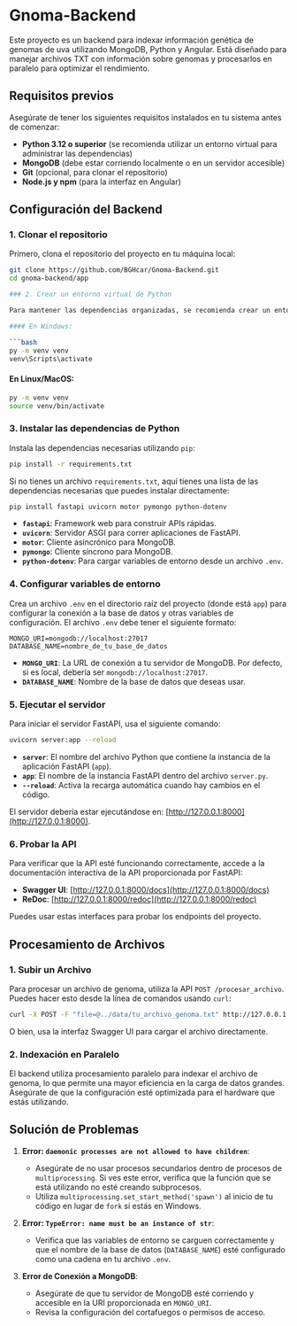 # Gnoma-Backend

Este proyecto es un backend para indexar información genética de genomas de uva utilizando MongoDB, Python y Angular. Está diseñado para manejar archivos TXT con información sobre genomas y procesarlos en paralelo para optimizar el rendimiento.

## Requisitos previos

Asegúrate de tener los siguientes requisitos instalados en tu sistema antes de comenzar:

- **Python 3.12 o superior** (se recomienda utilizar un entorno virtual para administrar las dependencias)
- **MongoDB** (debe estar corriendo localmente o en un servidor accesible)
- **Git** (opcional, para clonar el repositorio)
- **Node.js y npm** (para la interfaz en Angular)

## Configuración del Backend

### 1. Clonar el repositorio

Primero, clona el repositorio del proyecto en tu máquina local:

```bash
git clone https://github.com/BGHcar/Gnoma-Backend.git
cd gnoma-backend/app

### 2. Crear un entorno virtual de Python

Para mantener las dependencias organizadas, se recomienda crear un entorno virtual. Sigue estos pasos:

#### En Windows:

```bash
py -m venv venv
venv\Scripts\activate
```

#### En Linux/MacOS:

```bash
py -m venv venv
source venv/bin/activate
```

### 3. Instalar las dependencias de Python

Instala las dependencias necesarias utilizando `pip`:

```bash
pip install -r requirements.txt
```

Si no tienes un archivo `requirements.txt`, aquí tienes una lista de las dependencias necesarias que puedes instalar directamente:

```bash
pip install fastapi uvicorn motor pymongo python-dotenv
```

- **`fastapi`**: Framework web para construir APIs rápidas.
- **`uvicorn`**: Servidor ASGI para correr aplicaciones de FastAPI.
- **`motor`**: Cliente asincrónico para MongoDB.
- **`pymongo`**: Cliente síncrono para MongoDB.
- **`python-dotenv`**: Para cargar variables de entorno desde un archivo `.env`.

### 4. Configurar variables de entorno

Crea un archivo `.env` en el directorio raíz del proyecto (donde está `app`) para configurar la conexión a la base de datos y otras variables de configuración. El archivo `.env` debe tener el siguiente formato:

```
MONGO_URI=mongodb://localhost:27017
DATABASE_NAME=nombre_de_tu_base_de_datos
```

- **`MONGO_URI`**: La URL de conexión a tu servidor de MongoDB. Por defecto, si es local, debería ser `mongodb://localhost:27017`.
- **`DATABASE_NAME`**: Nombre de la base de datos que deseas usar.

### 5. Ejecutar el servidor

Para iniciar el servidor FastAPI, usa el siguiente comando:

```bash
uvicorn server:app --reload
```

- **`server`**: El nombre del archivo Python que contiene la instancia de la aplicación FastAPI (`app`).
- **`app`**: El nombre de la instancia FastAPI dentro del archivo `server.py`.
- **`--reload`**: Activa la recarga automática cuando hay cambios en el código.

El servidor debería estar ejecutándose en: [http://127.0.0.1:8000](http://127.0.0.1:8000).

### 6. Probar la API

Para verificar que la API esté funcionando correctamente, accede a la documentación interactiva de la API proporcionada por FastAPI:

- **Swagger UI**: [http://127.0.0.1:8000/docs](http://127.0.0.1:8000/docs)
- **ReDoc**: [http://127.0.0.1:8000/redoc](http://127.0.0.1:8000/redoc)

Puedes usar estas interfaces para probar los endpoints del proyecto.


## Procesamiento de Archivos

### 1. Subir un Archivo

Para procesar un archivo de genoma, utiliza la API `POST /procesar_archivo`. Puedes hacer esto desde la línea de comandos usando `curl`:

```bash
curl -X POST -F "file=@../data/tu_archivo_genoma.txt" http://127.0.0.1:8000/process_file
```

O bien, usa la interfaz Swagger UI para cargar el archivo directamente.

### 2. Indexación en Paralelo

El backend utiliza procesamiento paralelo para indexar el archivo de genoma, lo que permite una mayor eficiencia en la carga de datos grandes. Asegúrate de que la configuración esté optimizada para el hardware que estás utilizando.

## Solución de Problemas

1. **Error: `daemonic processes are not allowed to have children`**:
   - Asegúrate de no usar procesos secundarios dentro de procesos de `multiprocessing`. Si ves este error, verifica que la función que se está utilizando no esté creando subprocesos.
   - Utiliza `multiprocessing.set_start_method('spawn')` al inicio de tu código en lugar de `fork` si estás en Windows.

2. **Error: `TypeError: name must be an instance of str`**:
   - Verifica que las variables de entorno se carguen correctamente y que el nombre de la base de datos (`DATABASE_NAME`) esté configurado como una cadena en tu archivo `.env`.

3. **Error de Conexión a MongoDB**:
   - Asegúrate de que tu servidor de MongoDB esté corriendo y accesible en la URI proporcionada en `MONGO_URI`.
   - Revisa la configuración del cortafuegos o permisos de acceso.
